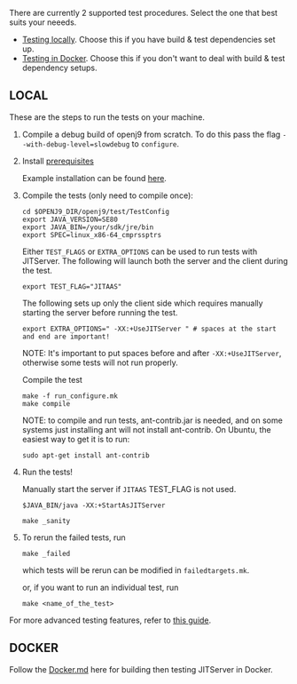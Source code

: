 <!--
Copyright (c) 2018, 2019 IBM Corp. and others

This program and the accompanying materials are made available under
the terms of the Eclipse Public License 2.0 which accompanies this
distribution and is available at https://www.eclipse.org/legal/epl-2.0/
or the Apache License, Version 2.0 which accompanies this distribution and
is available at https://www.apache.org/licenses/LICENSE-2.0.

This Source Code may also be made available under the following
Secondary Licenses when the conditions for such availability set
forth in the Eclipse Public License, v. 2.0 are satisfied: GNU
General Public License, version 2 with the GNU Classpath
Exception [1] and GNU General Public License, version 2 with the
OpenJDK Assembly Exception [2].

[1] https://www.gnu.org/software/classpath/license.html
[2] http://openjdk.java.net/legal/assembly-exception.html

SPDX-License-Identifier: EPL-2.0 OR Apache-2.0 OR GPL-2.0 WITH Classpath-exception-2.0 OR LicenseRef-GPL-2.0 WITH Assembly-exception
-->

There are currently 2 supported test procedures. Select the one that best suits your neeeds.

- [Testing locally](#local). Choose this if you have build & test dependencies set up.
- [Testing in Docker](#docker). Choose this if you don't want to deal with build & test dependency setups.

## LOCAL

These are the steps to run the tests on your machine.

1. Compile a debug build of openj9 from scratch. To do this pass the flag `--with-debug-level=slowdebug` to `configure`.

2. Install [prerequisites](https://github.com/eclipse/openj9/blob/master/test/docs/Prerequisites.md)

   Example installation can be found [here](https://github.com/eclipse/openj9/blob/master/buildenv/docker/test/Dockerfile#L57-L68).
3. Compile  the tests (only need to compile once):
   ```
   cd $OPENJ9_DIR/openj9/test/TestConfig
   export JAVA_VERSION=SE80
   export JAVA_BIN=/your/sdk/jre/bin
   export SPEC=linux_x86-64_cmprssptrs
   ```
   Either `TEST_FLAGS` or `EXTRA_OPTIONS` can be used to run tests with JITServer. The following will launch both the server and the client during the test.
   ```
   export TEST_FLAG="JITAAS"
   ```
   The following sets up only the client side which requires manually starting the server before running the test.
   ```
   export EXTRA_OPTIONS=" -XX:+UseJITServer " # spaces at the start and end are important!
   ```
   NOTE: It's important to put spaces before and after `-XX:+UseJITServer`, otherwise
   some tests will not run properly.

   Compile the test
   ```
   make -f run_configure.mk
   make compile
   ```
   NOTE: to compile and run tests, ant-contrib.jar is needed, and on some systems just installing ant will not install ant-contrib.
   On Ubuntu, the easiest way to get it is to run:
   ```
   sudo apt-get install ant-contrib
   ```


4. Run the tests!

   Manually start the server if `JITAAS` TEST_FLAG is not used.
   ```
   $JAVA_BIN/java -XX:+StartAsJITServer
   ```
   ```
   make _sanity
   ```
   
5. To rerun the failed tests, run
   ```
   make _failed
   ```
   which tests will be rerun can be modified in `failedtargets.mk`.

   or, if you want to run an individual test, run
   ```
   make <name_of_the_test>
   ```

For more advanced testing features, refer to [this guide](https://github.com/eclipse/openj9/blob/master/test/docs/OpenJ9TestUserGuide.md).

## DOCKER

Follow the [Docker.md](Docker.md) here for building then testing JITServer in Docker.
